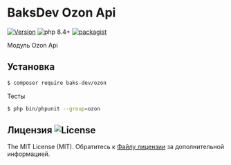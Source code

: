 # BaksDev Ozon Api

[![Version](https://img.shields.io/badge/version-7.3.3-blue)](https://github.com/baks-dev/ozon/releases)
![php 8.4+](https://img.shields.io/badge/php-min%208.4-red.svg)
[![packagist](https://img.shields.io/badge/packagist-green)](https://packagist.org/packages/baks-dev/ozon)

Модуль Ozon Api

## Установка

``` bash
$ composer require baks-dev/ozon
```

Тесты

``` bash
$ php bin/phpunit --group=ozon
```


## Лицензия ![License](https://img.shields.io/badge/MIT-green)

The MIT License (MIT). Обратитесь к [Файлу лицензии](LICENSE.md) за дополнительной информацией.

